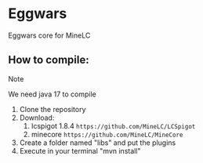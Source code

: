 # Eggwars
Eggwars core for MineLC

## How to compile:
> [!NOTE]
> We need java 17 to compile
1) Clone the repository
2) Download:
   1) lcspigot 1.8.4 ```https://github.com/MineLC/LCSpigot```
   2) minecore ```https://github.com/MineLC/MineCore```
4) Create a folder named "libs" and put the plugins
5) Execute in your terminal "mvn install"